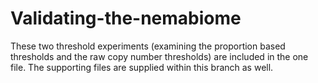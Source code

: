 # Validating-the-nemabiome
These two threshold experiments (examining the proportion based thresholds and the raw copy number thresholds) are included in the one file. The supporting files are supplied within this branch as well. 
